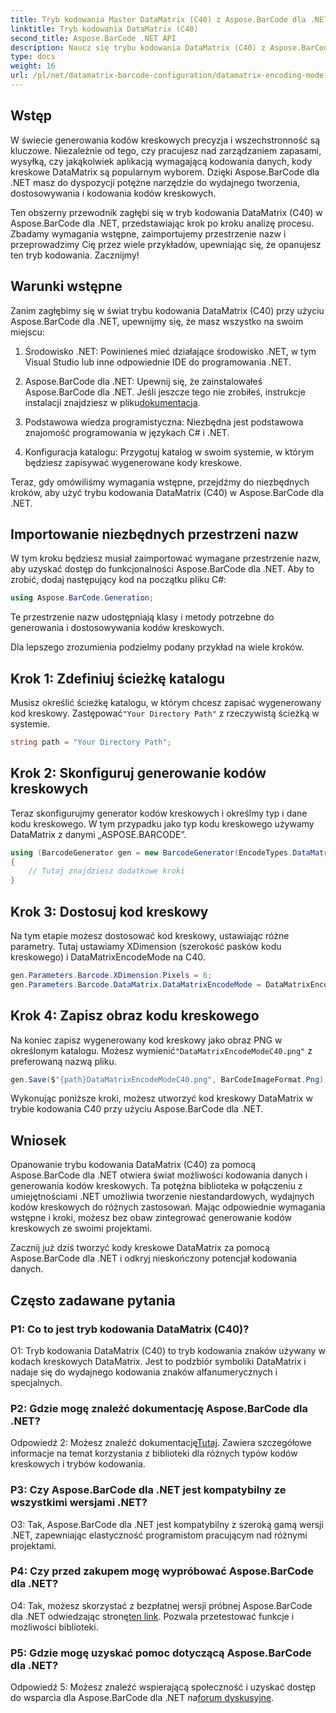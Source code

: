 ```yaml
---
title: Tryb kodowania Master DataMatrix (C40) z Aspose.BarCode dla .NET
linktitle: Tryb kodowania DataMatrix (C40)
second_title: Aspose.BarCode .NET API
description: Naucz się trybu kodowania DataMatrix (C40) z Aspose.BarCode dla .NET. Efektywnie twórz niestandardowe kody kreskowe. Zapoznaj się z przewodnikiem krok po kroku.
type: docs
weight: 16
url: /pl/net/datamatrix-barcode-configuration/datamatrix-encoding-mode-c40/
---
```

## Wstęp

W świecie generowania kodów kreskowych precyzja i wszechstronność są kluczowe. Niezależnie od tego, czy pracujesz nad zarządzaniem zapasami, wysyłką, czy jakąkolwiek aplikacją wymagającą kodowania danych, kody kreskowe DataMatrix są popularnym wyborem. Dzięki Aspose.BarCode dla .NET masz do dyspozycji potężne narzędzie do wydajnego tworzenia, dostosowywania i kodowania kodów kreskowych.

Ten obszerny przewodnik zagłębi się w tryb kodowania DataMatrix (C40) w Aspose.BarCode dla .NET, przedstawiając krok po kroku analizę procesu. Zbadamy wymagania wstępne, zaimportujemy przestrzenie nazw i przeprowadzimy Cię przez wiele przykładów, upewniając się, że opanujesz ten tryb kodowania. Zacznijmy!

## Warunki wstępne

Zanim zagłębimy się w świat trybu kodowania DataMatrix (C40) przy użyciu Aspose.BarCode dla .NET, upewnijmy się, że masz wszystko na swoim miejscu:

1. Środowisko .NET: Powinieneś mieć działające środowisko .NET, w tym Visual Studio lub inne odpowiednie IDE do programowania .NET.

2.  Aspose.BarCode dla .NET: Upewnij się, że zainstalowałeś Aspose.BarCode dla .NET. Jeśli jeszcze tego nie zrobiłeś, instrukcje instalacji znajdziesz w pliku[dokumentacja](https://reference.aspose.com/barcode/net/).

3. Podstawowa wiedza programistyczna: Niezbędna jest podstawowa znajomość programowania w językach C# i .NET.

4. Konfiguracja katalogu: Przygotuj katalog w swoim systemie, w którym będziesz zapisywać wygenerowane kody kreskowe.

Teraz, gdy omówiliśmy wymagania wstępne, przejdźmy do niezbędnych kroków, aby użyć trybu kodowania DataMatrix (C40) w Aspose.BarCode dla .NET.

## Importowanie niezbędnych przestrzeni nazw

W tym kroku będziesz musiał zaimportować wymagane przestrzenie nazw, aby uzyskać dostęp do funkcjonalności Aspose.BarCode dla .NET. Aby to zrobić, dodaj następujący kod na początku pliku C#:

```csharp
using Aspose.BarCode.Generation;
```

Te przestrzenie nazw udostępniają klasy i metody potrzebne do generowania i dostosowywania kodów kreskowych.

Dla lepszego zrozumienia podzielmy podany przykład na wiele kroków.

## Krok 1: Zdefiniuj ścieżkę katalogu

 Musisz określić ścieżkę katalogu, w którym chcesz zapisać wygenerowany kod kreskowy. Zastępować`"Your Directory Path"` z rzeczywistą ścieżką w systemie.

```csharp
string path = "Your Directory Path";
```

## Krok 2: Skonfiguruj generowanie kodów kreskowych

Teraz skonfigurujmy generator kodów kreskowych i określmy typ i dane kodu kreskowego. W tym przypadku jako typ kodu kreskowego używamy DataMatrix z danymi „ASPOSE.BARCODE”.

```csharp
using (BarcodeGenerator gen = new BarcodeGenerator(EncodeTypes.DataMatrix, "ASPOSE.BARCODE"))
{
    // Tutaj znajdziesz dodatkowe kroki
}
```

## Krok 3: Dostosuj kod kreskowy

Na tym etapie możesz dostosować kod kreskowy, ustawiając różne parametry. Tutaj ustawiamy XDimension (szerokość pasków kodu kreskowego) i DataMatrixEncodeMode na C40.

```csharp
gen.Parameters.Barcode.XDimension.Pixels = 6;
gen.Parameters.Barcode.DataMatrix.DataMatrixEncodeMode = DataMatrixEncodeMode.C40;
```

## Krok 4: Zapisz obraz kodu kreskowego

 Na koniec zapisz wygenerowany kod kreskowy jako obraz PNG w określonym katalogu. Możesz wymienić`"DataMatrixEncodeModeC40.png"` z preferowaną nazwą pliku.

```csharp
gen.Save($"{path}DataMatrixEncodeModeC40.png", BarCodeImageFormat.Png);
```

Wykonując poniższe kroki, możesz utworzyć kod kreskowy DataMatrix w trybie kodowania C40 przy użyciu Aspose.BarCode dla .NET.

## Wniosek

Opanowanie trybu kodowania DataMatrix (C40) za pomocą Aspose.BarCode dla .NET otwiera świat możliwości kodowania danych i generowania kodów kreskowych. Ta potężna biblioteka w połączeniu z umiejętnościami .NET umożliwia tworzenie niestandardowych, wydajnych kodów kreskowych do różnych zastosowań. Mając odpowiednie wymagania wstępne i kroki, możesz bez obaw zintegrować generowanie kodów kreskowych ze swoimi projektami.

Zacznij już dziś tworzyć kody kreskowe DataMatrix za pomocą Aspose.BarCode dla .NET i odkryj nieskończony potencjał kodowania danych.

## Często zadawane pytania

### P1: Co to jest tryb kodowania DataMatrix (C40)?

O1: Tryb kodowania DataMatrix (C40) to tryb kodowania znaków używany w kodach kreskowych DataMatrix. Jest to podzbiór symboliki DataMatrix i nadaje się do wydajnego kodowania znaków alfanumerycznych i specjalnych.

### P2: Gdzie mogę znaleźć dokumentację Aspose.BarCode dla .NET?

 Odpowiedź 2: Możesz znaleźć dokumentację[Tutaj](https://reference.aspose.com/barcode/net/). Zawiera szczegółowe informacje na temat korzystania z biblioteki dla różnych typów kodów kreskowych i trybów kodowania.

### P3: Czy Aspose.BarCode dla .NET jest kompatybilny ze wszystkimi wersjami .NET?

O3: Tak, Aspose.BarCode dla .NET jest kompatybilny z szeroką gamą wersji .NET, zapewniając elastyczność programistom pracującym nad różnymi projektami.

### P4: Czy przed zakupem mogę wypróbować Aspose.BarCode dla .NET?

 O4: Tak, możesz skorzystać z bezpłatnej wersji próbnej Aspose.BarCode dla .NET odwiedzając stronę[ten link](https://releases.aspose.com/). Pozwala przetestować funkcje i możliwości biblioteki.

### P5: Gdzie mogę uzyskać pomoc dotyczącą Aspose.BarCode dla .NET?

Odpowiedź 5: Możesz znaleźć wspierającą społeczność i uzyskać dostęp do wsparcia dla Aspose.BarCode dla .NET na[forum dyskusyjne](https://forum.aspose.com/c/barcode/13).